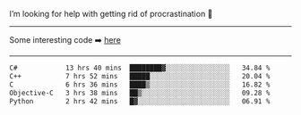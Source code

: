 I’m looking for help with getting rid of procrastination 🤔

-----

Some interesting code :arrow_right: [here](https://github.com/zhen8838/playground)

-----

<!--START_SECTION:waka-->

```txt
C#            13 hrs 40 mins  ████████▓░░░░░░░░░░░░░░░░   34.84 %
C++           7 hrs 52 mins   █████░░░░░░░░░░░░░░░░░░░░   20.04 %
C             6 hrs 36 mins   ████▒░░░░░░░░░░░░░░░░░░░░   16.82 %
Objective-C   3 hrs 38 mins   ██▒░░░░░░░░░░░░░░░░░░░░░░   09.28 %
Python        2 hrs 42 mins   █▓░░░░░░░░░░░░░░░░░░░░░░░   06.91 %
```

<!--END_SECTION:waka-->

<!--
**zhen8838/zhen8838** is a ✨ _special_ ✨ repository because its `README.md` (this file) appears on your GitHub profile.

Here are some ideas to get you started:

- 🔭 I’m currently working on ...
- 🌱 I’m currently learning ...
- 👯 I’m looking to collaborate on ...
 ...
- 💬 Ask me about ...
- 📫 How to reach me: ...
- 😄 Pronouns: ...
- ⚡ Fun fact: ...
-->
